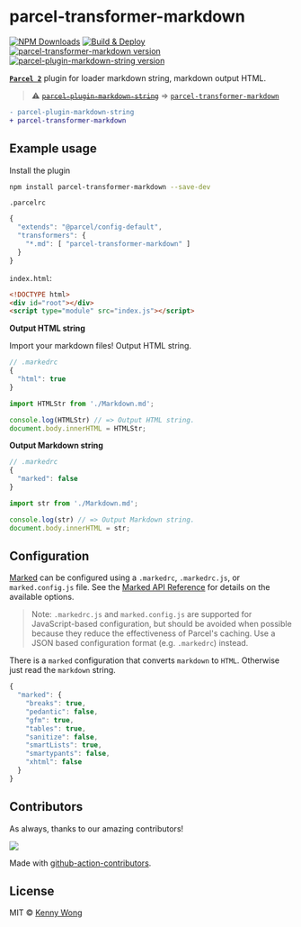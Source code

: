 parcel-transformer-markdown
===

[![NPM Downloads](https://img.shields.io/npm/dm/parcel-transformer-markdown.svg?style=flat)](https://www.npmjs.com/package/parcel-transformer-markdown)
[![Build & Deploy](https://github.com/jaywcjlove/parcel-plugin-markdown-string/actions/workflows/ci.yml/badge.svg)](https://github.com/jaywcjlove/parcel-plugin-markdown-string/actions/workflows/ci.yml)
[![parcel-transformer-markdown version](https://img.shields.io/npm/v/parcel-transformer-markdown.svg?label=parcel-transformer-markdown)](https://www.npmjs.com/package/parcel-transformer-markdown)
[![parcel-plugin-markdown-string version](https://img.shields.io/npm/v/parcel-plugin-markdown-string.svg?label=parcel-plugin-markdown-string)](https://www.npmjs.com/package/parcel-plugin-markdown-string)

[**`Parcel 2`**](https://parceljs.org/) plugin for loader markdown string, markdown output HTML.

> ⚠️ ~~[`parcel-plugin-markdown-string`](https://github.com/jaywcjlove/parcel-plugin-markdown-string/tree/parcel-plugin-markdown-string)~~ => [`parcel-transformer-markdown`](https://www.npmjs.com/package/parcel-transformer-markdown)

```diff
- parcel-plugin-markdown-string 
+ parcel-transformer-markdown
```

## Example usage

Install the plugin

```bash
npm install parcel-transformer-markdown --save-dev
```

`.parcelrc`

```js
{
  "extends": "@parcel/config-default",
  "transformers": {
    "*.md": [ "parcel-transformer-markdown" ]
  }
}
```

`index.html`:

```html
<!DOCTYPE html>
<div id="root"></div>
<script type="module" src="index.js"></script>
```

**Output HTML string**

Import your markdown files! Output HTML string.


```js
// .markedrc
{
  "html": true
}
```

```js
import HTMLStr from './Markdown.md';

console.log(HTMLStr) // => Output HTML string.
document.body.innerHTML = HTMLStr;
```

**Output Markdown string**

```js
// .markedrc
{
  "marked": false
}
```

```js
import str from './Markdown.md';

console.log(str) // => Output Markdown string.
document.body.innerHTML = str;
```

## Configuration

[Marked](https://github.com/markedjs/marked) can be configured using a `.markedrc`, `.markedrc.js`, or `marked.config.js` file. See the [Marked API Reference](https://marked.js.org/using_advanced#options) for details on the available options.

> Note: `.markedrc.js` and `marked.config.js` are supported for JavaScript-based configuration, but should be avoided when possible because they reduce the effectiveness of Parcel's caching. Use a JSON based configuration format (e.g. `.markedrc`) instead.

There is a `marked` configuration that converts `markdown` to `HTML`. Otherwise just read the `markdown` string.

```js
{
  "marked": {
    "breaks": true,
    "pedantic": false,
    "gfm": true,
    "tables": true,
    "sanitize": false,
    "smartLists": true,
    "smartypants": false,
    "xhtml": false
  }
}
```

## Contributors

As always, thanks to our amazing contributors!

<a href="https://github.com/jaywcjlove/parcel-plugin-markdown-string/graphs/contributors">
  <img src="https://jaywcjlove.github.io/parcel-plugin-markdown-string/CONTRIBUTORS.svg" />
</a>

Made with [github-action-contributors](https://github.com/jaywcjlove/github-action-contributors).

## License

MIT © [Kenny Wong](https://wangchujiang.com)
